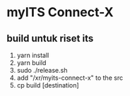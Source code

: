 # myITS Connect-X

## build untuk riset its
1. yarn install
2. yarn build 
3. sudo ./release.sh
4. add "/xr/myits-connect-x" to the src
5. cp build [destination]